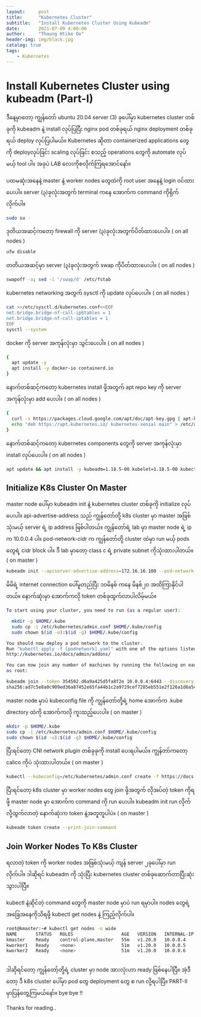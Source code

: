 ```yaml
---
layout:     post
title:      "Kubernetes Cluster"
subtitle:   "Install Kubernetes Cluster Using Kubeadm"
date:       2021-07-09 4:00:00
author:     "Thaung Htike Oo"
header-img: img/black.jpg
catalog: true
tags:
    - Kubernetes
---
```


<h1> Install Kubernetes Cluster using kubeadm (Part-I)</h1>

ဒီနေ့မှာတော့ ကျွန်တော် ubuntu 20.04 server (3) ခုပေါ်မှာ kubernetes cluster တစ်ခုကို kubeadm နဲ့ install လုပ်ပြပြီး nginx pod တစ်ခုရယ် nginx deployment တစ်ခုရယ် deploy လုပ်ပြပါမယ်။ Kubernetes ဆိုတာ containerized applications တွေကို deployလုပ်ခြင်း scaling လုပ်ခြင်း စသည့် operations တွေကို automate လုပ်မယ့် tool ပါ။ အခုပဲ LAB လေးကိုစလိုက်ကြရအောင်နော်။ 

ပထမဆုံးအနေနဲ့ master နဲ့ worker nodes တွေထဲကို root user အနေနဲ့ login ဝင်ထားပေးပါ။ server (၃)ခုလုံးအတွက် terminal ကနေ အောက်က command ကိုရိုက်လိုက်ပါ။
```bash
sudo su -
```
ဒုတိယအဆင့်ကတော့ firewall ကို server (၃)ခုလုံးအတွက်ပိတ်ထားပေးပါ။ ( on all nodes )
```bash
ufw disable
```
တတိယအဆင့်မှာ server (၃)ခုလုံးအတွက် swap ကိုပိတ်ထားပေးပါ။ ( on all nodes )
```bash
swapoff -a; sed -i '/swap/d' /etc/fstab
```
kubernetes networking အတွက် sysctl ကို update လုပ်ပေးပါ။ ( on all nodes )
```bash
cat >>/etc/sysctl.d/kubernetes.conf<<EOF
net.bridge.bridge-nf-call-ip6tables = 1
net.bridge.bridge-nf-call-iptables = 1
EOF
sysctl --system
```
docker ကို server အကုန်လုံးမှာ သွင်းပေးပါ။ ( on all nodes )
```bash
{
  apt update -y
  apt install -y docker-io containerd.io
}
```
နောက်တစ်ဆင့်ကတော့ kubernetes install ဖို့အတွက် apt repo key ကို server အကုန်လုံးမှာ add ပေးပါ။ ( on all nodes )
```bash
{
  curl -s https://packages.cloud.google.com/apt/doc/apt-key.gpg | apt-key add -
  echo "deb https://apt.kubernetes.io/ kubernetes-xenial main" > /etc/apt/sources.list.d/kubernetes.list
}
```
နောက်တစ်ဆင့်ကတော့ kubernetes components တွေကို server အကုန်လုံးမှာ install လုပ်ပေးပါ။ ( on all nodes )
```bash
apt update && apt install -y kubeadm=1.18.5-00 kubelet=1.18.5-00 kubectl=1.18.5-00
```
<h2> Initialize K8s Cluster On Master </h2>
    
master node ပေါ်မှာ kubeadm init နဲ့ kubernetes cluster တစ်ခုကို initialize လုပ်ပေးပါ။ api-advertise-address သည် ကျွန်တော်တို့ k8s cluster မှာ master အဖြစ်သုံးမယ့် server ရဲ့ ip address ဖြစ်ပါတယ်။ ကျွန်တော်ရဲ့ lab မှာ master node ရဲ့ ip က 10.0.0.4 ပါ။ pod-network-cidr က ကျွန်တော်တို့ cluster ထဲမှာ run မယ့် pods တွေရဲ့ cidr block ပါ။ ဒီ lab မှာတော့ class c ရဲ့ private subnet ကိုသုံးထားပါတယ်။ ( on master )
```bash
kubeadm init --apiserver-advertise-address=172.16.16.100 --pod-network-cidr=192.168.0.0/16  --ignore-preflight-errors=all
```
မိမိရဲ့ internet connection ပေါ်မူတည်ပြီး ၁၀မိနစ် ကနေ မိနစ်၂၀ အထိကြာနိုင်ပါတယ်။ နောက်ဆုံးမှာ အောက်ကလို token တစ်ခုထွက်လာပါလိမ့်မယ်။
```bash
To start using your cluster, you need to run (as a regular user):

  mkdir -p $HOME/.kube
  sudo cp -i /etc/kubernetes/admin.conf $HOME/.kube/config
  sudo chown $(id -u):$(id -g) $HOME/.kube/config

You should now deploy a pod network to the cluster.
Run "kubectl apply -f [podnetwork].yaml" with one of the options listed at:
http://kubernetes.io/docs/admin/addons/

You can now join any number of machines by running the following on each node
as root:

kubeadm join --token 354502.d6a9a425d5fa8f2e 10.0.0.4:6443 --discovery-token-ca-cert-hash 
sha256:ad7c5e8a0c909ed36a87452e65fa44b1c2a9729cef7285eb551e2f126a1d6a54
```
master node မှာပဲ kubeconfig file ကို ကျွန်တော်တို့ရဲ့ home အောက်က .kube directory ထဲကို အောက်ကလို ကူးထည့်ပေးပါ။ ( on master )
```bash
mkdir -p $HOME/.kube
sudo cp -i /etc/kubernetes/admin.conf $HOME/.kube/config
sudo chown $(id -u):$(id -g) $HOME/.kube/config
```
ပြီးရင်တော့ CNI network plugin တစ်ခုခုကို install ပေးရပါမယ်။ ကျွန်တာ်ကတော့ calico ကိုပဲ သုံးထားပါတယ်။ ( on master )
```bash
kubectl --kubeconfig=/etc/kubernetes/admin.conf create -f https://docs.projectcalico.org/v3.14/manifests/calico.yaml
```
ပြီးရင်တော့ k8s cluster မှာ worker nodes တွေ join ဖို့အတွက် လိုအပ်တဲ့ token ကိုရဖို့ master node မှာ အောက်က command ကို run ပေးပါ။ kubeadm init run လိုက်လို့ထွက်လာတဲ့ နောက်ဆုံးက token နဲ့အတူတူပါပဲ။ ( on master )
```bash
kubeadm token create --print-join-command
```
<h2> Join Worker Nodes To K8s Cluster </h2>

ရလာတဲ့ token ကို worker nodes အဖြစ်သုံးမယ့် ကျန် server ၂ခုပေါ်မှာ run လိုက်ပါ။ ဒါဆိုရင် kubeadm ကို သုံးပြီး kubernetes cluster တစ်ခုဆောက်တာပြီးဆုံးသွားပါပြီ။    

kubectl နဲ့ဆိုင်တဲ့ command တွေကို master node မှာပဲ run ရမှာပါ။ nodes တွေရဲ့ အခြေအနေကိုသိရဖို့ kubectl get nodes နဲ့ ကြည့်လိုက်ပါ။
```bash
root@kmaster:~# kubectl get nodes -o wide
NAME       STATUS   ROLES                  AGE   VERSION   INTERNAL-IP   EXTERNAL-IP   OS-IMAGE             KERNEL-VERSION     CONTAINER-RUNTIME
kmaster    Ready    control-plane,master   55m   v1.20.0   10.0.0.4      <none>        Ubuntu 20.04.2 LTS   5.4.0-1047-azure   docker://20.10.6
kworker1   Ready    <none>                 51m   v1.20.0   10.0.0.5      <none>        Ubuntu 20.04.2 LTS   5.4.0-1047-azure   docker://20.10.6
kworker2   Ready    <none>                 51m   v1.20.0   10.0.0.6      <none>        Ubuntu 20.04.2 LTS   5.4.0-1047-azure   docker://20.10.6    
    
```
ဒါဆိုရင်တော့ ကျွန်တော့်တို့ရဲ့ cluster မှာ node အားလုံးဟာ ready ဖြစ်နေပါပြီ။ အဲ့ဒီတော့ ဒီ k8s cluster ပေါ်မှာ pod တွေ deployment တွေ စ run လို့ရပါပြီ။ PART-II မှာပြန်တွေ့ကြမယ်နော်။ bye bye !!


Thanks for reading..
